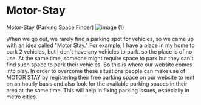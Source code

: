# Motor-Stay
Motor-Stay (Parking Space Finder)
![image (1)](https://user-images.githubusercontent.com/76056833/183244525-8998b47d-eedd-490f-9eb7-dbddb5a4ddd3.png)



When we go out, we rarely find a parking spot for vehicles, so we came up with an idea called "Motor Stay." For example, I have a place in my home to park 2 vehicles, but I don't have any vehicles to park. so the place is of no use. At the same time, someone might require space to park but they can't find such space to park their vehicles. So this is where our website comes into play. In order to overcome these situations people can make use of MOTOR STAY by registering their free parking space on our website to rent on an hourly basis and also look for the available parking spaces in their area at the same time. This will help in fixing parking issues, especially in metro cities.
